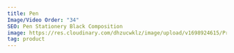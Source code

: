 ```yaml
---
title: Pen
Image/Video Order: "34"
SEO: Pen Stationery Black Composition
image: https://res.cloudinary.com/dhzucwklz/image/upload/v1698924615/Products/final_f7sf8i.jpg
tag: product
---
```

